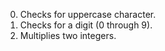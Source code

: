 0. Checks for uppercase character.
1. Checks for a digit (0 through 9).
2. Multiplies two integers.
